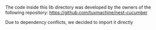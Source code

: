 The code inside this lib directory was developed by the owners of the following repository:
https://github.com/tuxmachine/nest-cucumber


Due to dependency conflicts, we decided to import it directly